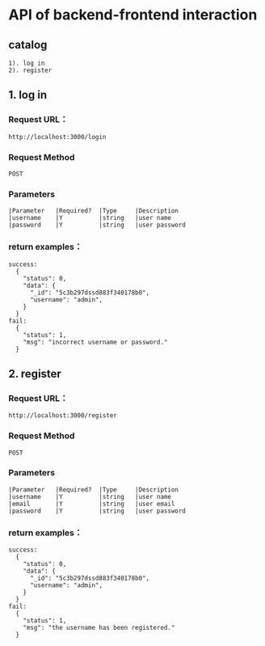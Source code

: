 # API of backend-frontend interaction 

## catalog
	1). log in
	2). register

## 1. log in

### Request URL：
	http://localhost:3000/login

### Request Method
	POST

### Parameters
	|Parameter   |Required?  |Type     |Description
	|username    |Y          |string   |user name
	|password    |Y          |string   |user password

### return examples：
	success:
      {
        "status": 0,
        "data": {
          "_id": "5c3b297dssd883f340178b0",
          "username": "admin",
        }
      }
	fail:
	  {
        "status": 1,
        "msg": "incorrect username or password."
      }

## 2. register

### Request URL：
	http://localhost:3000/register

### Request Method
	POST

### Parameters
	|Parameter   |Required?  |Type     |Description
	|username    |Y          |string   |user name
	|email       |Y          |string   |user email
    |password    |Y          |string   |user password

### return examples：
	success:
	  {
        "status": 0,
        "data": {
          "_id": "5c3b297dssd883f340178b0",
          "username": "admin",
        }
      }
	fail:
	  {
        "status": 1,
        "msg": "the username has been registered."
      }
